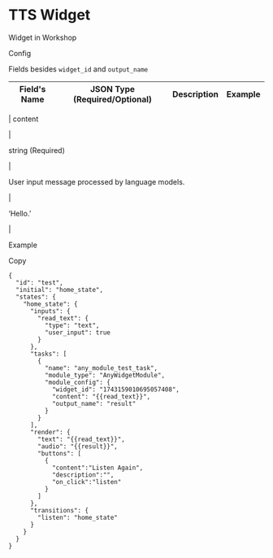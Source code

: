# TTS Widget

Widget in Workshop

Config

Fields besides `widget_id` and `output_name`

| Field's Name | JSON Type (Required/Optional) | Description | Example |
| --- | --- | --- | --- |
| 
content

 | 

string (Required)

 | 

User input message processed by language models.

 | 

‘Hello.’

 |

Example

Copy

```
{
  "id": "test",
  "initial": "home_state",
  "states": {
    "home_state": {
      "inputs": {
        "read_text": {
          "type": "text",
          "user_input": true
        }
      },
      "tasks": [
        {
          "name": "any_module_test_task",
          "module_type": "AnyWidgetModule",
          "module_config": {
            "widget_id": "1743159010695057408",
            "content": "{{read_text}}",
            "output_name": "result"
          }
        }
      ],
      "render": {
        "text": "{{read_text}}",
        "audio": "{{result}}",
        "buttons": [
          {
            "content":"Listen Again",
            "description":"",
            "on_click":"listen"
          }
        ]
      },
      "transitions": {
        "listen": "home_state"
      }
    }
  }
}
```